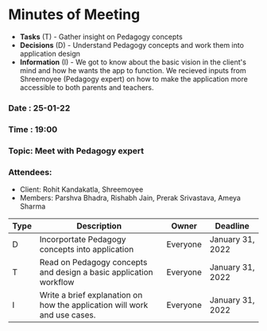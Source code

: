 # Minutes of Meeting

* **Tasks** (T) - Gather insight on Pedagogy concepts
* **Decisions** (D) - Understand Pedagogy concepts and work them into application design
* **Information** (I) - We got to know about the basic vision in the client's mind and how he wants the app to function. We recieved inputs from Shreemoyee (Pedagogy expert) on how to make the application more accessible to both parents and teachers.

### Date : 25-01-22
### Time : 19:00
### Topic: Meet with Pedagogy expert
### Attendees:
* Client: Rohit Kandakatla, Shreemoyee
* Members: Parshva Bhadra, Rishabh Jain, Prerak Srivastava, Ameya Sharma

Type | Description | Owner | Deadline
---- | ---- | ---- | ----
D | Incorportate Pedagogy concepts into application | Everyone | January 31, 2022
T | Read on Pedagogy concepts and design a basic application workflow | Everyone | January 31, 2022
I | Write a brief explanation on how the application will work and use cases. | Everyone | January 31, 2022